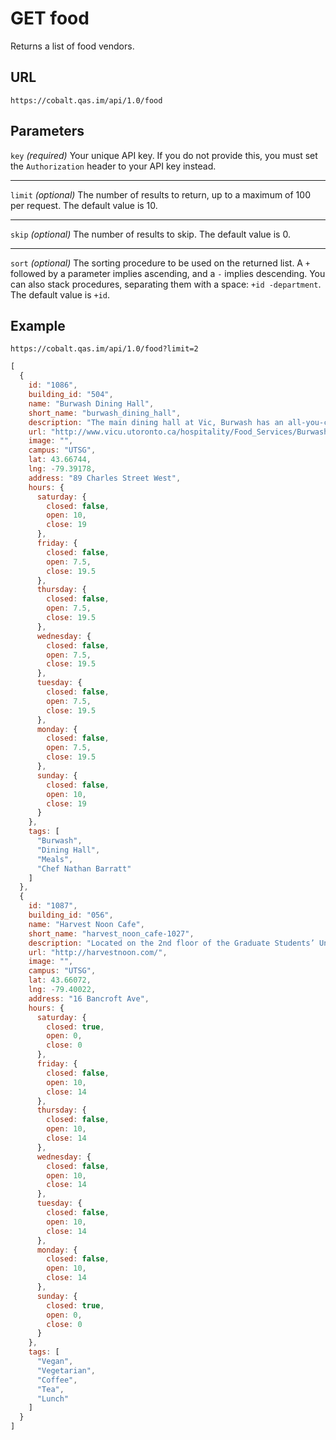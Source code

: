 # GET food

Returns a list of food vendors.

## URL

```
https://cobalt.qas.im/api/1.0/food
```

## Parameters

`key` _(required)_
Your unique API key. If you do not provide this, you must set the `Authorization` header to your API key instead.
- - -
`limit` _(optional)_
The number of results to return, up to a maximum of 100 per request. The default value is 10.
- - -
`skip` _(optional)_
The number of results to skip. The default value is 0.
- - -
`sort` _(optional)_
The sorting procedure to be used on the returned list. A `+` followed by a parameter implies ascending, and a `-` implies descending. You can also stack procedures, separating them with a space: `+id -department`. The default value is `+id`.

## Example

```
https://cobalt.qas.im/api/1.0/food?limit=2
```

```js
[
  {
    id: "1086",
    building_id: "504",
    name: "Burwash Dining Hall",
    short_name: "burwash_dining_hall",
    description: "The main dining hall at Vic, Burwash has an all-you-care-to-eat 5 week menu that is always rotating. Burwash and Ned’s cafe do not accept UeaT meal plans or flex dollars. Mon-Fri: 7:30-3:00 and 4:00-7:30 Sat-Sun: 10:00-3:00 and 4:00-7:00",
    url: "http://www.vicu.utoronto.ca/hospitality/Food_Services/Burwash_Dining_Hall.htm",
    image: "",
    campus: "UTSG",
    lat: 43.66744,
    lng: -79.39178,
    address: "89 Charles Street West",
    hours: {
      saturday: {
        closed: false,
        open: 10,
        close: 19
      },
      friday: {
        closed: false,
        open: 7.5,
        close: 19.5
      },
      thursday: {
        closed: false,
        open: 7.5,
        close: 19.5
      },
      wednesday: {
        closed: false,
        open: 7.5,
        close: 19.5
      },
      tuesday: {
        closed: false,
        open: 7.5,
        close: 19.5
      },
      monday: {
        closed: false,
        open: 7.5,
        close: 19.5
      },
      sunday: {
        closed: false,
        open: 10,
        close: 19
      }
    },
    tags: [
      "Burwash",
      "Dining Hall",
      "Meals",
      "Chef Nathan Barratt"
    ]
  },
  {
    id: "1087",
    building_id: "056",
    name: "Harvest Noon Cafe",
    short_name: "harvest_noon_cafe-1027",
    description: "Located on the 2nd floor of the Graduate Students’ Union at 16 Bancroft Ave., the cafe offers vegetarian & vegan options in a relaxed and inclusive space. Open for special programming, workshops, and select meals. Check website: harvestnoon.com",
    url: "http://harvestnoon.com/",
    image: "",
    campus: "UTSG",
    lat: 43.66072,
    lng: -79.40022,
    address: "16 Bancroft Ave",
    hours: {
      saturday: {
        closed: true,
        open: 0,
        close: 0
      },
      friday: {
        closed: false,
        open: 10,
        close: 14
      },
      thursday: {
        closed: false,
        open: 10,
        close: 14
      },
      wednesday: {
        closed: false,
        open: 10,
        close: 14
      },
      tuesday: {
        closed: false,
        open: 10,
        close: 14
      },
      monday: {
        closed: false,
        open: 10,
        close: 14
      },
      sunday: {
        closed: true,
        open: 0,
        close: 0
      }
    },
    tags: [
      "Vegan",
      "Vegetarian",
      "Coffee",
      "Tea",
      "Lunch"
    ]
  }
]
```
